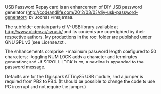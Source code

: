 USB Password Repay card is an enhancement of DIY USB password 
generator (http://codeandlife.com/2012/03/03/diy-usb-password-generator/)
by Joonas Pihlajamaa.

The subfolder contain parts of V-USB library available at 
http://www.obdev.at/avrusb/ and its contents are copyrighted by their 
respective authors. My productions in the root folder are published under 
GNU GPL v3 (see License.txt).

The enhancements comprise:
-maximum password length configured to 50 characters;
-toggling NUM LOCK adds a character and terminates generation; and
-if SCROLL LOCK is on, a newline is appended to the password message.

Defaults are for the Digispark ATTiny85 USB module, and a jumper is required 
from PB2 to PB4. (It should be possible to change the code to use PC interrupt 
and not require the jumper.)


